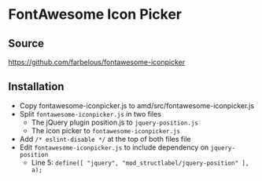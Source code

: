 FontAwesome Icon Picker
=======================

Source
------

https://github.com/farbelous/fontawesome-iconpicker

Installation
------------

- Copy fontawesome-iconpicker.js to amd/src/fontawesome-iconpicker.js
- Split `fontawesome-iconpicker.js` in two files
  - The jQuery plugin position.js to `jquery-position.js`
  - The icon picker to `fontawesome-iconpicker.js`
- Add `/* eslint-disable */` at the top of both files file
- Edit `fontawesome-iconpicker.js` to include dependency on `jquery-position`
  - Line 5: `define([ "jquery", "mod_structlabel/jquery-position" ], a);`
